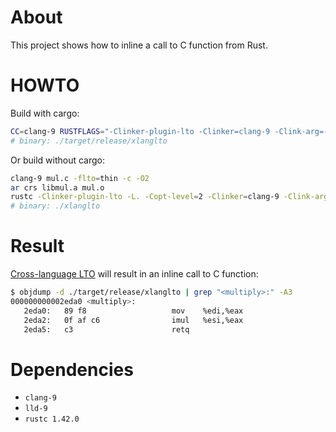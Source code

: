 # About

This project shows how to inline a call to C function from Rust.

# HOWTO

Build with cargo:

```bash
CC=clang-9 RUSTFLAGS="-Clinker-plugin-lto -Clinker=clang-9 -Clink-arg=-fuse-ld=lld-9" cargo build --release
# binary: ./target/release/xlanglto
```

Or build without cargo:

```bash
clang-9 mul.c -flto=thin -c -O2
ar crs libmul.a mul.o
rustc -Clinker-plugin-lto -L. -Copt-level=2 -Clinker=clang-9 -Clink-arg=-fuse-ld=lld-9 src/main.rs -o xlanglto
# binary: ./xlanglto
```

# Result

[Cross-language LTO](http://blog.llvm.org/2019/09/closing-gap-cross-language-lto-between.html) will result in an inline call to C function:

```bash
$ objdump -d ./target/release/xlanglto | grep "<multiply>:" -A3
000000000002eda0 <multiply>:
   2eda0:	89 f8                	mov    %edi,%eax
   2eda2:	0f af c6             	imul   %esi,%eax
   2eda5:	c3                   	retq
```

# Dependencies

- `clang-9`
- `lld-9`
- `rustc 1.42.0`
